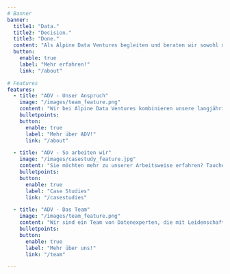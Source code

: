 ```yaml
---
# Banner
banner:
  title1: "Data."
  title2: "Decision."
  title3: "Done."
  content: "Als Alpine Data Ventures begleiten und beraten wir sowohl mittelständische Unternehmen als auch Konzerne auf Ihrem Weg zur Data Driven Company. Unsere 4 Gründer vereinen vielfältige Kompetenzen aus unterschiedlichen Bereichen der Datenwelt. Unter dem Motto „Skin in the Game“ stehen wir für unsere Strategien ein und begleiten unsere Kunden von der ersten Konzeption bis zur erfolgreichen Implementierung."
  button:
    enable: true
    label: "Mehr erfahren!"
    link: "/about"

# Features
features:
  - title: "ADV - Unser Anspruch"
    image: "/images/team_feature.png"
    content: "Wir bei Alpine Data Ventures kombinieren unsere langjährige Erfahrung in Vertrieb, Datenstrategie, IT-Architektur und Data Science, um maßgeschneiderte Lösungen für unsere Kunden zu entwickeln. Mit unserer Leidenschaft für Daten unterstützen wir Unternehmen dabei, datengestützte Entscheidungen zu treffen und nachhaltiges Wachstum zu erreichen."
    bulletpoints:
    button:
      enable: true
      label: "Mehr über ADV!"
      link: "/about"

  - title: "ADV - So arbeiten wir"
    image: "/images/casestudy_feature.jpg"
    content: "Sie möchten mehr zu unserer Arbeitsweise erfahren? Tauchen Sie hier tiefer ein in unsere vergangenen Projekte, unsere Arbeitsweise und den gewählten Lösungsansätzen zu spezifischen Problemstellungen"
    bulletpoints:
    button:
      enable: true
      label: "Case Studies"
      link: "/casestudies"

  - title: "ADV - Das Team"
    image: "/images/team_feature.png"
    content: "Wir sind ein Team von Datenexperten, die mit Leidenschaft und Freude an der Zusammenarbeit innovative Lösungen entwickeln. Gemeinsam setzen wir alles daran, unsere Kunden erfolgreich zu unterstützen und echten Mehrwert zu schaffen"
    bulletpoints:
    button:
      enable: true
      label: "Mehr über uns!"
      link: "/team"

---
```

